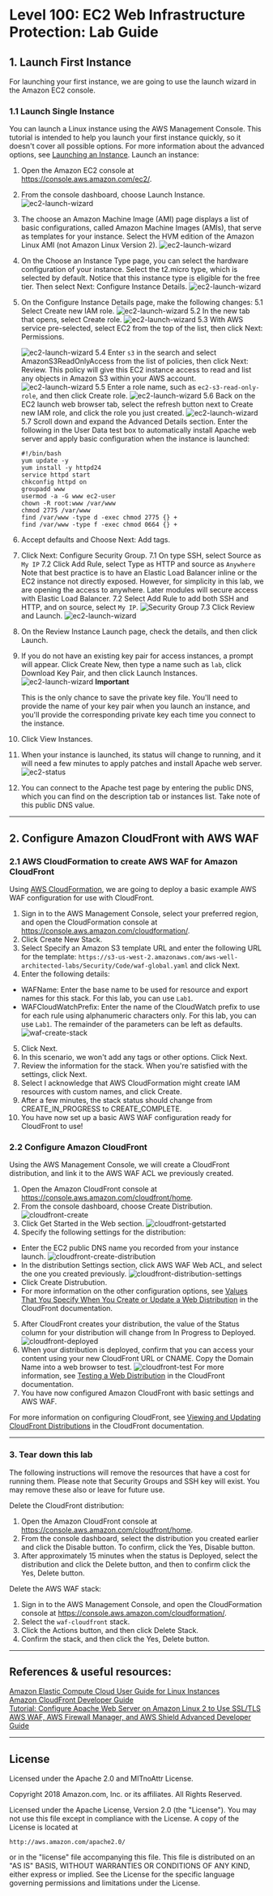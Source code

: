 # Level 100: EC2 Web Infrastructure Protection: Lab Guide

## 1. Launch First Instance
For launching your first instance, we are going to use the launch wizard in the Amazon EC2 console.

### 1.1 Launch Single Instance
You can launch a Linux instance using the AWS Management Console. This tutorial is intended to help you launch your first instance quickly, so it doesn't cover all possible options. For more information about the advanced options, see [Launching an Instance](http://docs.aws.amazon.com/AWSEC2/latest/UserGuide/launching-instance.html).
Launch an instance:
1. Open the Amazon EC2 console at https://console.aws.amazon.com/ec2/.
2. From the console dashboard, choose Launch Instance.
![ec2-launch-wizard](Images/ec2-launch-wizard-button.png)
3. The choose an Amazon Machine Image (AMI) page displays a list of basic configurations, called Amazon Machine Images (AMIs), that serve as templates for your instance. Select the HVM edition of the Amazon Linux AMI (not Amazon Linux Version 2).
![ec2-launch-wizard](Images/ec2-launch-wizard-ami.png)
4. On the Choose an Instance Type page, you can select the hardware configuration of your instance. Select the t2.micro type, which is selected by default. Notice that this instance type is eligible for the free tier. Then select Next: Configure Instance Details.
![ec2-launch-wizard](Images/ec2-launch-wizard-type.png)
5. On the Configure Instance Details page, make the following changes:
  5.1 Select Create new IAM role.
  ![ec2-launch-wizard](Images/ec2-launch-wizard-role.png)
  5.2	In the new tab that opens, select Create role.
  	![ec2-launch-wizard](Images/ec2-launch-wizard-create-role.png)
  5.3	With AWS service pre-selected, select EC2 from the top of the list, then click Next: Permissions.

  	![ec2-launch-wizard](Images/ec2-launch-wizard-create-role-start.png)
  5.4	Enter `s3` in the search and select AmazonS3ReadOnlyAccess from the list of policies, then click
  Next: Review. This policy will give this EC2 instance access to read and list any objects in Amazon
  S3 within your AWS account.
  	![ec2-launch-wizard](Images/ec2-launch-wizard-create-role-policy.png)
  5.5	Enter a role name, such as `ec2-s3-read-only-role`, and then click Create role.
  	![ec2-launch-wizard](Images/ec2-launch-wizard-create-role-name.png)
  5.6	Back on the EC2 launch web browser tab, select the refresh button next to Create new IAM role,
  and click the role you just created.
  	![ec2-launch-wizard](Images/ec2-launch-wizard-create-role-final.png)
  5.7 Scroll down and expand the Advanced Details section. Enter the following in the User Data test box to automatically install Apache web server and apply basic configuration when the instance is launched:
  	```
	#!/bin/bash
	yum update -y
	yum install -y httpd24
	service httpd start
	chkconfig httpd on
	groupadd www
	usermod -a -G www ec2-user
	chown -R root:www /var/www
	chmod 2775 /var/www
	find /var/www -type d -exec chmod 2775 {} +
	find /var/www -type f -exec chmod 0664 {} +
   	```
6. Accept defaults and Choose Next: Add tags.
7. Click Next: Configure Security Group.
	7.1 On type SSH, select Source as `My IP`
	7.2 Click Add Rule, select Type as HTTP and source as `Anywhere`
	Note that best practice is to have an Elastic Load Balancer inline or the EC2 instance not directly
  exposed. However, for simplicity in this lab, we are opening the access to anywhere. Later modules will
  secure access with Elastic Load Balancer.
	7.2 Select Add Rule to add both SSH and HTTP, and on source, select `My IP`.
	![Security Group](Images/ec2-launch-wizard-security-group.png)
	7.3 Click Review and Launch.
	![ec2-launch-wizard](Images/ec2-launch-wizard-launch.png)
8. On the Review Instance Launch page, check the details, and then click Launch.
9. If you do not have an existing key pair for access instances, a prompt will appear. Click Create New,
then type a name such as `lab`, click Download Key Pair, and then click Launch Instances.
![ec2-launch-wizard](Images/ec2-launch-wizard-keys.png)
    **Important**

    This is the only chance to save the private key file. You'll need to provide the name of your key
    pair when you launch an instance, and you'll provide the corresponding private key each time you connect
    to the instance.

10. Click View Instances.
11. When your instance is launched, its status will change to running, and it will need a few minutes to apply patches and install Apache web server.
![ec2-status](Images/ec2-status.png)
12. You can connect to the Apache test page by entering the public DNS, which you can find on the description
tab or instances list. Take note of this public DNS value.


***


## 2. Configure Amazon CloudFront with AWS WAF

### 2.1 AWS CloudFormation to create AWS WAF for Amazon CloudFront
Using [AWS CloudFormation](https://aws.amazon.com/cloudformation/), we are going to deploy a basic example
AWS WAF configuration for use with CloudFront.

1. Sign in to the AWS Management Console, select your preferred region, and open the CloudFormation console at https://console.aws.amazon.com/cloudformation/.
2. Click Create New Stack.
3. Select Specify an Amazon S3 template URL and enter the following URL for the template: `https://s3-us-west-2.amazonaws.com/aws-well-architected-labs/Security/Code/waf-global.yaml` and click Next.
4. Enter the following details:
  * WAFName: Enter the base name to be used for resource and export names for this stack. For this lab, you can use `Lab1`.
  * WAFCloudWatchPrefix: Enter the name of the CloudWatch prefix to use for each rule using alphanumeric
  characters only. For this lab, you can use `Lab1`.
  The remainder of the parameters can be left as defaults.
  ![waf-create-stack](Images/waf-create-stack.png)
5. Click Next.
6. In this scenario, we won't add any tags or other options. Click Next.
7. Review the information for the stack. When you're satisfied with the settings, click Next.
8. Select I acknowledge that AWS CloudFormation might create IAM resources with custom names, and click
Create.
9. After a few minutes, the stack status should change from CREATE_IN_PROGRESS to CREATE_COMPLETE.
10. You have now set up a basic AWS WAF configuration ready for CloudFront to use!


### 2.2 Configure Amazon CloudFront
Using the AWS Management Console, we will create a CloudFront distribution, and link it to the AWS WAF
ACL
we previously created.
1. Open the Amazon CloudFront console at https://console.aws.amazon.com/cloudfront/home.
2. From the console dashboard, choose Create Distribution.
![cloudfront-create](Images/cloudfront-create-button.png)
3. Click Get Started in the Web section.
![cloudfront-getstarted](Images/cloudfront-get-started.png)
4. Specify the following settings for the distribution:
  * Enter the EC2 public DNS name you recorded from your instance launch.
  ![cloudfront-create-distribution](Images/cloudfront-create-distribution.png)
  * In the distribution Settings section, click AWS WAF Web ACL, and select the one you created previously.
  ![cloudfront-distribution-settings](Images/cloudfront-distribution-settings.png)
  * Click Create Distrubution.
  * For more information on the other configuration options, see [Values That You Specify When You Create or Update a Web Distribution](https://docs.aws.amazon.com/AmazonCloudFront/latest/DeveloperGuide/distribution-web-values-specify.html) in the CloudFront documentation.
5. After CloudFront creates your distribution, the value of the Status column for your distribution will change from In Progress to Deployed.
![cloudfront-deployed](Images/cloudfront-deployed.png)
6. When your distribution is deployed, confirm that you can access your content using your new CloudFront URL or CNAME. Copy the Domain Name into a web browser to test.
![cloudfront-test](Images/cloudfront-test.png)
For more information, see [Testing a Web Distribution](https://docs.aws.amazon.com/AmazonCloudFront/latest/DeveloperGuide/distribution-web-testing.html) in the CloudFront documentation.
7. You have now configured Amazon CloudFront with basic settings and AWS WAF.

For more information on configuring CloudFront, see [Viewing and Updating CloudFront Distributions](https://docs.aws.amazon.com/AmazonCloudFront/latest/DeveloperGuide/HowToUpdateDistribution.html) in the CloudFront documentation.


***


### 3. Tear down this lab
The following instructions will remove the resources that have a cost for running them. Please note that
Security Groups and SSH key will exist. You may remove these also or leave for future use.

Delete the CloudFront distribution:
1. Open the Amazon CloudFront console at https://console.aws.amazon.com/cloudfront/home.
2. From the console dashboard, select the distribution you created earlier and click the Disable button.
To confirm, click the Yes, Disable button.
3. After approximately 15 minutes when the status is Deployed, select the distribution and click the Delete
button, and then to confirm click the Yes, Delete button.

Delete the AWS WAF stack:
1. Sign in to the AWS Management Console, and open the CloudFormation console at https://console.aws.amazon.com/cloudformation/.
2. Select the `waf-cloudfront` stack.
3. Click the Actions button, and then click Delete Stack.
4. Confirm the stack, and then click the Yes, Delete button.

***

## References & useful resources:
[Amazon Elastic Compute Cloud User Guide for Linux Instances](https://docs.aws.amazon.com/AWSEC2/latest/UserGuide/concepts.html)  
[Amazon CloudFront Developer Guide](https://docs.aws.amazon.com/AmazonCloudFront/latest/DeveloperGuide/Introduction.html)  
[Tutorial: Configure Apache Web Server on Amazon Linux 2 to Use SSL/TLS](https://docs.aws.amazon.com/AWSEC2/latest/UserGuide/SSL-on-an-instance.html)  
[AWS WAF, AWS Firewall Manager, and AWS Shield Advanced Developer Guide](https://docs.aws.amazon.com/waf/latest/developerguide/waf-chapter.html)  

***

## License
Licensed under the Apache 2.0 and MITnoAttr License. 

Copyright 2018 Amazon.com, Inc. or its affiliates. All Rights Reserved.

Licensed under the Apache License, Version 2.0 (the "License"). You may not use this file except in compliance with the License. A copy of the License is located at

    http://aws.amazon.com/apache2.0/

or in the "license" file accompanying this file. This file is distributed on an "AS IS" BASIS, WITHOUT WARRANTIES OR CONDITIONS OF ANY KIND, either express or implied. See the License for the specific language governing permissions and limitations under the License.


